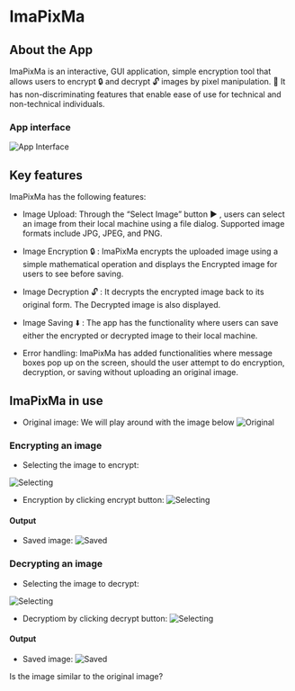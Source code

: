 # ImaPixMa

## About the App

ImaPixMa is an interactive, GUI application, simple encryption tool that allows users to encrypt 🔒 and decrypt 🔓 images by pixel manipulation. 🔑
It has non-discriminating features that enable ease of use for technical and non-technical individuals.

### App interface

![App Interface](static/interface.png)

## Key features

ImaPixMa has the following features:

- Image Upload: Through the “Select Image” button ▶️ , users can select an image from their local machine using a file dialog. Supported image formats include JPG, JPEG, and PNG.

- Image Encryption 🔒 : ImaPixMa encrypts the uploaded image using a simple mathematical operation and displays the Encrypted image for users to see before saving.

- Image Decryption 🔓 : It decrypts the encrypted image back to its original form. The Decrypted image is also displayed.

- Image Saving ⬇️ : The app has the functionality where users can save either the encrypted or decrypted image to their local machine.

- Error handling: ImaPixMa has added functionalities where message boxes pop up on the screen, should the user attempt to do encryption, decryption, or saving without uploading an original image.


## ImaPixMa in use

- Original image:
 We will play around with the image below
 ![Original](static/original.jpg)

### Encrypting an image


- Selecting the image to encrypt:

![Selecting](static/selecting_img.png)

- Encryption by clicking encrypt button:
![Selecting](static/encryption.png)

#### Output
- Saved image:
![Saved](static/encrypted_img.jpg)


### Decrypting an image


- Selecting the image to decrypt:

![Selecting](static/encrypted_img.jpg)

- Decryptiom by clicking decrypt button:
![Selecting](static/decryption.png)


#### Output
- Saved image:
![Saved](static/decrypted_img.jpg)

Is the image similar to the original image?




